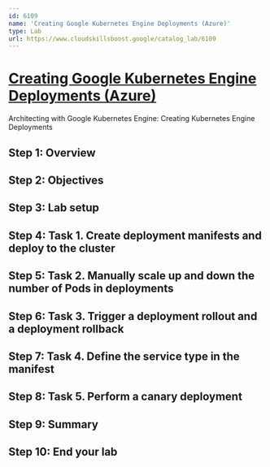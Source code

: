 ```yaml
---
id: 6109
name: 'Creating Google Kubernetes Engine Deployments (Azure)'
type: Lab
url: https://www.cloudskillsboost.google/catalog_lab/6109
---
```


# [Creating Google Kubernetes Engine Deployments (Azure)](https://www.cloudskillsboost.google/catalog_lab/6109)

Architecting with Google Kubernetes Engine: Creating Kubernetes Engine Deployments

## Step 1: Overview

## Step 2: Objectives

## Step 3: Lab setup

## Step 4: Task 1. Create deployment manifests and deploy to the cluster

## Step 5: Task 2. Manually scale up and down the number of Pods in deployments

## Step 6: Task 3. Trigger a deployment rollout and a deployment rollback

## Step 7: Task 4. Define the service type in the manifest

## Step 8: Task 5. Perform a canary deployment

## Step 9: Summary

## Step 10: End your lab
